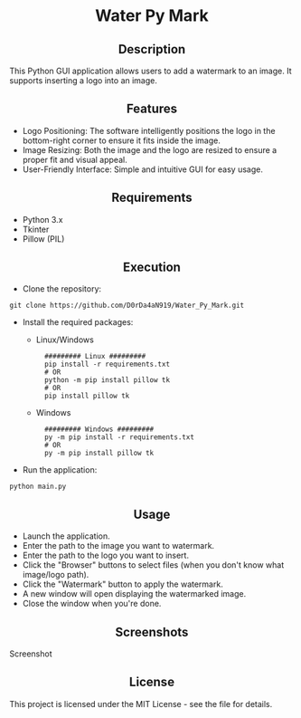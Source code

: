 <h1 align="center">Water Py Mark</h1>

<h2 align="center">Description</h2>

This Python GUI application allows users to add a watermark to an image. It supports inserting a logo into an image.

<h2 align="center">Features</h2>

- Logo Positioning: The software intelligently positions the logo in the bottom-right corner to ensure it fits inside the image.
- Image Resizing: Both the image and the logo are resized to ensure a proper fit and visual appeal.
- User-Friendly Interface: Simple and intuitive GUI for easy usage.

<h2 align="center">Requirements</h2>

- Python 3.x
- Tkinter
- Pillow (PIL)

<h2 align="center">Execution</h2>

- Clone the repository:

```
git clone https://github.com/D0rDa4aN919/Water_Py_Mark.git
```

- Install the required packages:


  - Linux/Windows

  
    ```
      ######### Linux #########
      pip install -r requirements.txt
      # OR
      python -m pip install pillow tk
      # OR
      pip install pillow tk

    ```


  - Windows
    

    ```
      ######### Windows #########
      py -m pip install -r requirements.txt
      # OR
      py -m pip install pillow tk
    ```

- Run the application:

```
python main.py
```

<h2 align="center">Usage</h2>

- Launch the application.
- Enter the path to the image you want to watermark.
- Enter the path to the logo you want to insert.
- Click the "Browser" buttons to select files (when you don't know what image/logo path).
- Click the "Watermark" button to apply the watermark.
- A new window will open displaying the watermarked image.
- Close the window when you're done.

<h2 align="center">Screenshots</h2>

Screenshot

<h2 align="center">License</h2>

This project is licensed under the MIT License - see the []() file for details.

